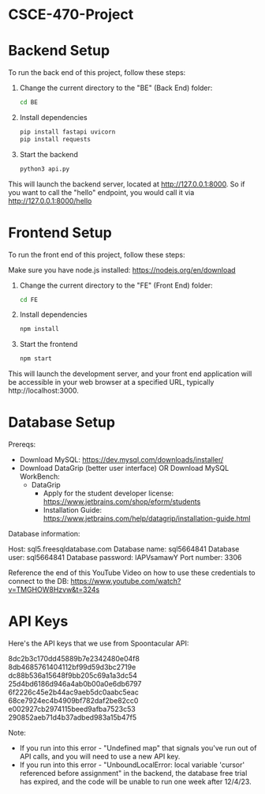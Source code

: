 # CSCE-470-Project

# Backend Setup

To run the back end of this project, follow these steps:

1. Change the current directory to the "BE" (Back End) folder:
   ```bash
   cd BE
2. Install dependencies
    ```bash
    pip install fastapi uvicorn
    pip install requests
3. Start the backend
    ```bash
    python3 api.py

This will launch the backend server, located at http://127.0.0.1:8000. So if you want to call the "hello" endpoint, you would call it via http://127.0.0.1:8000/hello


# Frontend Setup

To run the front end of this project, follow these steps:

Make sure you have node.js installed: https://nodejs.org/en/download

1. Change the current directory to the "FE" (Front End) folder:
   ```bash
   cd FE
2. Install dependencies
    ```bash
    npm install
3. Start the frontend
    ```bash
    npm start

This will launch the development server, and your front end application will be accessible in your web browser at a specified URL, typically http://localhost:3000.

# Database Setup

Prereqs:
- Download MySQL: https://dev.mysql.com/downloads/installer/
- Download DataGrip (better user interface) OR Download MySQL WorkBench: 
   - DataGrip
        - Apply for the student developer license: https://www.jetbrains.com/shop/eform/students
        - Installation Guide: https://www.jetbrains.com/help/datagrip/installation-guide.html

Database information: 

Host: sql5.freesqldatabase.com
Database name: sql5664841
Database user: sql5664841
Database password: lAPVsamawY
Port number: 3306

Reference the end of this YouTube Video on how to use these credentials to connect to the DB:
https://www.youtube.com/watch?v=TMGHOW8Hzvw&t=324s

# API Keys

Here's the API keys that we use from Spoontacular API:

8dc2b3c170dd45889b7e2342480e04f8
 
8db4685761404112bf99d59d3bc2719e
 
dc88b536a15648f9bb205c69a1a3dc54
 
25d4bd6186d946a4ab0b00a0e6db6797
 
6f2226c45e2b44ac9aeb5dc0aabc5eac
 
68ce7924ec4b4909bf782daf2be82cc0
 
e002927cb2974115beed9afba7523c53
 
290852aeb71d4b37adbed983a15b47f5

Note:
- If you run into this error - "Undefined map" that signals you've run out of API calls, and you will need to use a new API key.
- If you run into this error - "UnboundLocalError: local variable 'cursor' referenced before assignment" in the backend, the database free trial has expired, and the code will be unable to run one week after 12/4/23.

